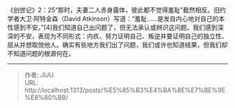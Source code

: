 # 



《创世记》2：25“那时，夫妻二人赤身露体，彼此都不觉得羞耻”截然相反。旧约学者大卫·阿特金森（David Atkinson）写道：“羞耻……是发自内心地对自己的本性感到不安。”[4]我们知道自己出问题了，但无法承认或辨识这问题。我们感到深深的不安，表现为不同形式：内疚、努力证明自己、叛逆并要证明自己的独立性、屈从并想取悦他人。确实有些地方我们出了问题，我们或许也知道结果，但我们却不知道问题的根源何在。

---

> 作者: JIJU  
> URL: http://localhost:1313/posts/%E5%85%B3%E4%BA%8E%E7%BE%9E%E8%80%BB/  

